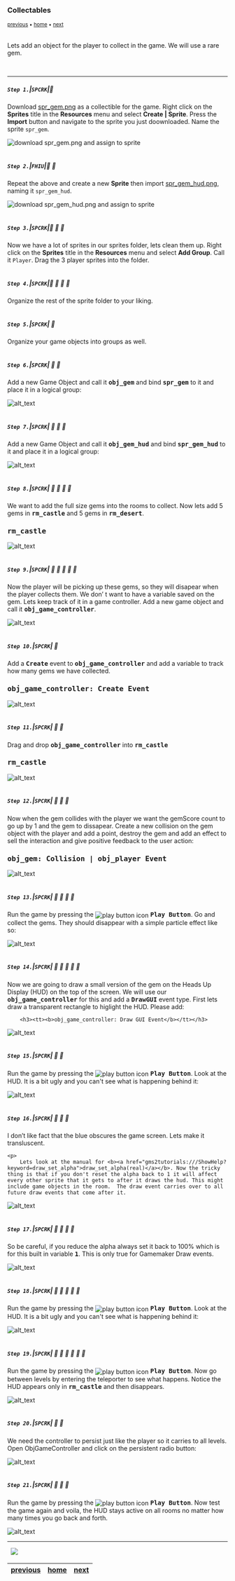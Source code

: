 <img src="https://via.placeholder.com/1000x4/45D7CA/45D7CA" alt="drawing" height="4px"/>

### Collectables

<sub>[previous](../) • [home](../README.md#user-content-gms2-ue4-space-rocks) • [next](../)</sub>

<img src="https://via.placeholder.com/1000x4/45D7CA/45D7CA" alt="drawing" height="4px"/>

Lets add an object for the player to collect in the game.  We will use a rare gem.


<br>

---


##### `Step 1.`\|`SPCRK`|:small_blue_diamond:

Download [spr_gem.png](images/spr_gem.png) as a collectible for the game. Right click on the **Sprites** title in the **Resources** menu and select **Create | Sprite**.  Press the **Import** button and navigate to the sprite you just doownloaded. Name the sprite `spr_gem`.

![download spr_gem.png and assign to sprite](images/sprGem.png)

<img src="https://via.placeholder.com/500x2/45D7CA/45D7CA" alt="drawing" height="2px" alt = ""/>

##### `Step 2.`\|`FHIU`|:small_blue_diamond: :small_blue_diamond: 

Repeat the above and create a new **Sprite** then import [spr_gem_hud.png](images/spr_gem_hud.png), naming it `spr_gem_hud`.	

![download spr_gem_hud.png and assign to sprite](images/sprGemHud.png)

<img src="https://via.placeholder.com/500x2/45D7CA/45D7CA" alt="drawing" height="2px" alt = ""/>

##### `Step 3.`\|`SPCRK`|:small_blue_diamond: :small_blue_diamond: :small_blue_diamond:

Now we have a lot of sprites in our sprites folder, lets clean them up. Right click on the **Sprites** title in the **Resources** menu and select **Add Group**. Call it `Player`. Drag the 3 player sprites into the folder.


<img src="https://via.placeholder.com/500x2/45D7CA/45D7CA" alt="drawing" height="2px" alt = ""/>

##### `Step 4.`\|`SPCRK`|:small_blue_diamond: :small_blue_diamond: :small_blue_diamond: :small_blue_diamond:

Organize the rest of the sprite folder to your liking.


<img src="https://via.placeholder.com/500x2/45D7CA/45D7CA" alt="drawing" height="2px" alt = ""/>

##### `Step 5.`\|`SPCRK`| :small_orange_diamond:

Organize your game objects into groups as well.

<img src="https://via.placeholder.com/500x2/45D7CA/45D7CA" alt="drawing" height="2px" alt = ""/>

##### `Step 6.`\|`SPCRK`| :small_orange_diamond: :small_blue_diamond:

Add a new Game Object and call it <tt><b>obj_gem</b></tt> and bind <tt><b>spr_gem</b></tt> to it and place it in a logical group:

![alt_text](images/.png)

<img src="https://via.placeholder.com/500x2/45D7CA/45D7CA" alt="drawing" height="2px" alt = ""/>

##### `Step 7.`\|`SPCRK`| :small_orange_diamond: :small_blue_diamond: :small_blue_diamond:

Add a new Game Object and call it <tt><b>obj_gem_hud</b></tt> and bind <tt><b>spr_gem_hud</b></tt> to it and place it in a logical group:

![alt_text](images/.png)

<img src="https://via.placeholder.com/500x2/45D7CA/45D7CA" alt="drawing" height="2px" alt = ""/>

##### `Step 8.`\|`SPCRK`| :small_orange_diamond: :small_blue_diamond: :small_blue_diamond: :small_blue_diamond:

We want to add the full size gems into the rooms to collect.  Now lets add 5 gems in <tt><b>rm_castle</b></tt> and 5 gems in <tt><b>rm_desert</b></tt>.
<h3><tt><b>rm_castle</b></tt></h3>

![alt_text](images/.png)

<img src="https://via.placeholder.com/500x2/45D7CA/45D7CA" alt="drawing" height="2px" alt = ""/>

##### `Step 9.`\|`SPCRK`| :small_orange_diamond: :small_blue_diamond: :small_blue_diamond: :small_blue_diamond: :small_blue_diamond:

Now the player will be picking up these gems, so they will disapear when the player collects them. We don&rsquo; t want to have a variable saved on the gem. Lets keep track of it in a game controller. Add a new game object and call it <tt><b>obj_game_controller</b></tt>.

![alt_text](images/.png)

<img src="https://via.placeholder.com/500x2/45D7CA/45D7CA" alt="drawing" height="2px" alt = ""/>

##### `Step 10.`\|`SPCRK`| :large_blue_diamond:

Add a <tt><b>Create</b></tt> event to <tt><b>obj_game_controller</b></tt> and add a variable to track how many gems we have collected.
		<h3><tt><b>obj_game_controller: Create Event</b></tt></h3>

![alt_text](images/.png)

<img src="https://via.placeholder.com/500x2/45D7CA/45D7CA" alt="drawing" height="2px" alt = ""/>

##### `Step 11.`\|`SPCRK`| :large_blue_diamond: :small_blue_diamond: 

Drag and drop <tt><b>obj_game_controller</b></tt> into <tt><b>rm_castle</b></tt>
		<h3><tt><b>rm_castle</b></tt></h3>

![alt_text](images/.png)

<img src="https://via.placeholder.com/500x2/45D7CA/45D7CA" alt="drawing" height="2px" alt = ""/>


##### `Step 12.`\|`SPCRK`| :large_blue_diamond: :small_blue_diamond: :small_blue_diamond: 

Now when the gem collides with the player we want the gemScore count to go up by 1 and the gem to dissapear. Create a new collision on the gem object with the player and add a point, destroy the gem and add an effect to sell the interaction and give positive feedback to the user action:
		<h3><tt><b>obj_gem: Collision | obj_player Event</b></tt></h3>

![alt_text](images/.png)

<img src="https://via.placeholder.com/500x2/45D7CA/45D7CA" alt="drawing" height="2px" alt = ""/>

##### `Step 13.`\|`SPCRK`| :large_blue_diamond: :small_blue_diamond: :small_blue_diamond:  :small_blue_diamond: 

Run the game by pressing the <img style="vertical-align:middle" src="http://marcaubanel.com/gamemaker/GMS2-Images/Shared/Icon_RunProject.png" alt="play button icon"> <tt><b>Play Button</b></tt>. Go and collect the gems.  They should disappear with a simple particle effect like so:

![alt_text](images/.png)

<img src="https://via.placeholder.com/500x2/45D7CA/45D7CA" alt="drawing" height="2px" alt = ""/>

##### `Step 14.`\|`SPCRK`| :large_blue_diamond: :small_blue_diamond: :small_blue_diamond: :small_blue_diamond:  :small_blue_diamond: 

Now we are going to draw a small version of the gem on the Heads Up Display (HUD) on the top of the screen. We will use our <tt><b>obj_game_controller</b></tt> for this and add a <tt><b>DrawGUI</b></tt> event type. First lets draw a transparent rectangle to higlight the HUD. Please add:

		<h3><tt><b>obj_game_controller: Draw GUI Event</b></tt></h3>

![alt_text](images/.png)

<img src="https://via.placeholder.com/500x2/45D7CA/45D7CA" alt="drawing" height="2px" alt = ""/>

##### `Step 15.`\|`SPCRK`| :large_blue_diamond: :small_orange_diamond: 

Run the game by pressing the <img style="vertical-align:middle" src="http://marcaubanel.com/gamemaker/GMS2-Images/Shared/Icon_RunProject.png" alt="play button icon"> <tt><b>Play Button</b></tt>. Look at the HUD.  It is a bit ugly and you can't see what is happening behind it:

![alt_text](images/.png)

<img src="https://via.placeholder.com/500x2/45D7CA/45D7CA" alt="drawing" height="2px" alt = ""/>

##### `Step 16.`\|`SPCRK`| :large_blue_diamond: :small_orange_diamond:   :small_blue_diamond: 

I don&rsquo;t like fact that the blue obscures the game screen. Lets make it transluscent. 
		
	<p>
		Lets look at the manual for <b><a href="gms2tutorials:///ShowHelp?keyword=draw_set_alpha">draw_set_alpha(real)</a></b>. Now the tricky thing is that if you don't reset the alpha back to 1 it will affect every other sprite that it gets to after it draws the hud. This might include game objects in the room.  The draw event carries over to all future draw events that come after it. 

![alt_text](images/.png)

<img src="https://via.placeholder.com/500x2/45D7CA/45D7CA" alt="drawing" height="2px" alt = ""/>

##### `Step 17.`\|`SPCRK`| :large_blue_diamond: :small_orange_diamond: :small_blue_diamond: :small_blue_diamond:

So be careful, if you reduce the alpha always set it back to 100% which is for this built in variable <tt><b>1</b></tt>. This is only true for Gamemaker Draw events. 

![alt_text](images/.png)

<img src="https://via.placeholder.com/500x2/45D7CA/45D7CA" alt="drawing" height="2px" alt = ""/>

##### `Step 18.`\|`SPCRK`| :large_blue_diamond: :small_orange_diamond: :small_blue_diamond: :small_blue_diamond: :small_blue_diamond:

Run the game by pressing the <img style="vertical-align:middle" src="http://marcaubanel.com/gamemaker/GMS2-Images/Shared/Icon_RunProject.png" alt="play button icon"> <tt><b>Play Button</b></tt>. Look at the HUD.  It is a bit ugly and you can't see what is happening behind it:


![alt_text](images/.png)

<img src="https://via.placeholder.com/500x2/45D7CA/45D7CA" alt="drawing" height="2px" alt = ""/>

##### `Step 19.`\|`SPCRK`| :large_blue_diamond: :small_orange_diamond: :small_blue_diamond: :small_blue_diamond: :small_blue_diamond: :small_blue_diamond:

Run the game by pressing the <img style="vertical-align:middle" src="http://marcaubanel.com/gamemaker/GMS2-Images/Shared/Icon_RunProject.png" alt="play button icon"> <tt><b>Play Button</b></tt>. Now go between levels by entering the teleporter to see what happens. Notice the HUD appears only in <tt><b>rm_castle</b></tt> and then disappears. 

![alt_text](images/.png)

<img src="https://via.placeholder.com/500x2/45D7CA/45D7CA" alt="drawing" height="2px" alt = ""/>

##### `Step 20.`\|`SPCRK`| :large_blue_diamond: :large_blue_diamond:

We need the controller to persist just like the player so it carries to all levels. Open ObjGameController and click on the persistent radio button:

![alt_text](images/.png)

<img src="https://via.placeholder.com/500x2/45D7CA/45D7CA" alt="drawing" height="2px" alt = ""/>

##### `Step 21.`\|`SPCRK`| :large_blue_diamond: :large_blue_diamond: :small_blue_diamond:

Run the game by pressing the <img style="vertical-align:middle" src="http://marcaubanel.com/gamemaker/GMS2-Images/Shared/Icon_RunProject.png" alt="play button icon"> <tt><b>Play Button</b></tt>. Now test the game again and voila, the HUD stays active on all rooms no matter how many times you go back and forth. 

![alt_text](images/.png)

___


<img src="https://via.placeholder.com/1000x4/dba81a/dba81a" alt="drawing" height="4px" alt = ""/>

<img src="https://via.placeholder.com/1000x100/45D7CA/000000/?text=Next Up - ADD NEXT PAGE">

<img src="https://via.placeholder.com/1000x4/dba81a/dba81a" alt="drawing" height="4px" alt = ""/>

| [previous](../)| [home](../README.md#user-content-gms2-ue4-space-rocks) | [next](../)|
|---|---|---|
